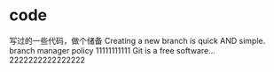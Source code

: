 # code
写过的一些代码，做个储备
Creating a new branch is quick AND simple.
branch manager policy
11111111111
Git is a free software...
2222222222222222
